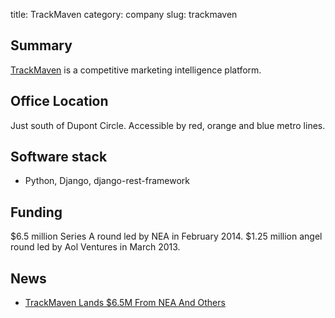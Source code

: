 title: TrackMaven
category: company
slug: trackmaven


## Summary
[TrackMaven](http://trackmaven.com/) is a competitive marketing intelligence 
platform.


## Office Location
Just south of Dupont Circle. Accessible by red, orange and blue metro lines.


## Software stack
* Python, Django, django-rest-framework


## Funding
$6.5 million Series A round led by NEA in February 2014.
$1.25 million angel round led by Aol Ventures in March 2013.


## News
* [TrackMaven Lands $6.5M From NEA And Others](http://techcrunch.com/2014/02/04/trackmaven-lands-6-5m-from-nea-and-others-to-bring-better-competitive-intelligence-to-digital-marketers/)
